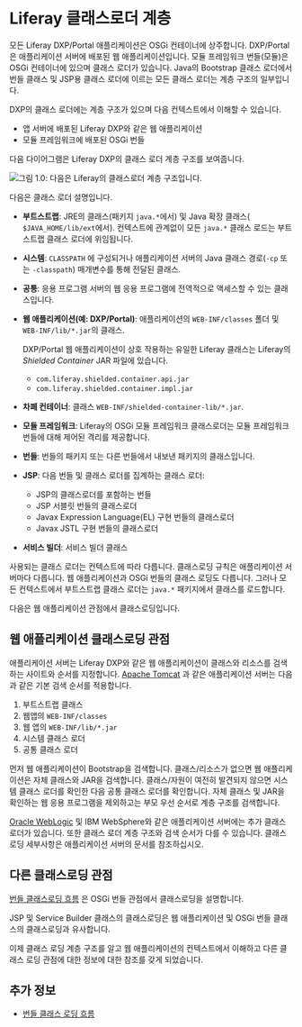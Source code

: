 # Liferay 클래스로더 계층

모든 Liferay DXP/Portal 애플리케이션은 OSGi 컨테이너에 상주합니다. DXP/Portal은 애플리케이션 서버에 배포된 웹 애플리케이션입니다. 모듈 프레임워크 번들(모듈)은 OSGi 컨테이너에 있으며 클래스 로더가 있습니다. Java의 Bootstrap 클래스 로더에서 번들 클래스 및 JSP용 클래스 로더에 이르는 모든 클래스 로더는 계층 구조의 일부입니다.

DXP의 클래스 로더에는 계층 구조가 있으며 다음 컨텍스트에서 이해할 수 있습니다.

* 앱 서버에 배포된 Liferay DXP와 같은 웹 애플리케이션
* 모듈 프레임워크에 배포된 OSGi 번들

다음 다이어그램은 Liferay DXP의 클래스 로더 계층 구조를 보여줍니다.

![그림 1.0: 다음은 Liferay의 클래스로더 계층 구조입니다.](./liferay-classloader-hierarchy/images/01.png)

다음은 클래스 로더 설명입니다.

* **부트스트랩**: JRE의 클래스(패키지 `java.*`에서) 및 Java 확장 클래스( `$JAVA_HOME/lib/ext`에서). 컨텍스트에 관계없이 모든 `java.*` 클래스 로드는 부트스트랩 클래스 로더에 위임됩니다.

* **시스템**: `CLASSPATH` 에 구성되거나 애플리케이션 서버의 Java 클래스 경로(`-cp` 또는 `-classpath`) 매개변수를 통해 전달된 클래스.

* **공통**: 응용 프로그램 서버의 웹 응용 프로그램에 전역적으로 액세스할 수 있는 클래스입니다.

* **웹 애플리케이션(예: DXP/Portal)**: 애플리케이션의 `WEB-INF/classes` 폴더 및 `WEB-INF/lib/*.jar`의 클래스.

    DXP/Portal 웹 애플리케이션이 상호 작용하는 유일한 Liferay 클래스는 Liferay의 *Shielded Container* JAR 파일에 있습니다.

    * `com.liferay.shielded.container.api.jar`
    * `com.liferay.shielded.container.impl.jar`

* **차폐 컨테이너**: 클래스 `WEB-INF/shielded-container-lib/*.jar`.

* **모듈 프레임워크**: Liferay의 OSGi 모듈 프레임워크 클래스로더는 모듈 프레임워크 번들에 대해 제어된 격리를 제공합니다.

* **번들**: 번들의 패키지 또는 다른 번들에서 내보낸 패키지의 클래스입니다.

* **JSP**: 다음 번들 및 클래스 로더를 집계하는 클래스 로더:

    * JSP의 클래스로더를 포함하는 번들
    * JSP 서블릿 번들의 클래스로더
    * Javax Expression Language(EL) 구현 번들의 클래스로더
    * Javax JSTL 구현 번들의 클래스로더

* **서비스 빌더**: 서비스 빌더 클래스

사용되는 클래스 로더는 컨텍스트에 따라 다릅니다. 클래스로딩 규칙은 애플리케이션 서버마다 다릅니다. 웹 애플리케이션과 OSGi 번들의 클래스 로딩도 다릅니다. 그러나 모든 컨텍스트에서 부트스트랩 클래스 로더는 `java.*` 패키지에서 클래스를 로드합니다.

다음은 웹 애플리케이션 관점에서 클래스로딩입니다.

## 웹 애플리케이션 클래스로딩 관점

애플리케이션 서버는 Liferay DXP와 같은 웹 애플리케이션이 클래스와 리소스를 검색하는 사이트와 순서를 지정합니다. [Apache Tomcat](https://tomcat.apache.org/tomcat-9.0-doc/class-loader-howto.html) 과 같은 애플리케이션 서버는 다음과 같은 기본 검색 순서를 적용합니다.

1. 부트스트랩 클래스
1. 웹앱의 `WEB-INF/classes`
1. 웹 앱의 `WEB-INF/lib/*.jar`
1. 시스템 클래스 로더
1. 공통 클래스 로더

먼저 웹 애플리케이션이 Bootstrap을 검색합니다. 클래스/리소스가 없으면 웹 애플리케이션은 자체 클래스와 JAR을 검색합니다. 클래스/자원이 여전히 발견되지 않으면 시스템 클래스 로더를 확인한 다음 공통 클래스 로더를 확인합니다. 자체 클래스 및 JAR을 확인하는 웹 응용 프로그램을 제외하고는 부모 우선 순서로 계층 구조를 검색합니다.

[Oracle WebLogic](https://docs.oracle.com/cd/E19501-01/819-3659/beadf/index.html) 및 IBM WebSphere와 같은 애플리케이션 서버에는 추가 클래스로더가 있습니다. 또한 클래스 로더 계층 구조와 검색 순서가 다를 수 있습니다. 클래스 로딩 세부사항은 애플리케이션 서버의 문서를 참조하십시오.

## 다른 클래스로딩 관점

[번들 클래스로딩 흐름](./bundle-classloading-flow.md) 은 OSGi 번들 관점에서 클래스로딩을 설명합니다.

JSP 및 Service Builder 클래스의 클래스로딩은 웹 애플리케이션 및 OSGi 번들 클래스의 클래스로딩과 유사합니다.

이제 클래스 로딩 계층 구조를 알고 웹 애플리케이션의 컨텍스트에서 이해하고 다른 클래스 로딩 관점에 대한 정보에 대한 참조를 갖게 되었습니다.

## 추가 정보

* [번들 클래스 로딩 흐름](./bundle-classloading-flow.md)